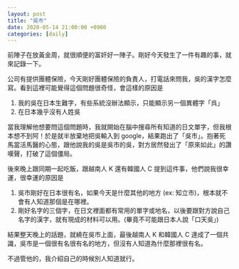 ```yaml
---
layout: post
title: "吳市"
date: 2020-05-14 21:00:00 +0900
categories: [daily]
---
```


前陣子在放黃金周，就很順便的富奸好一陣子。剛好今天發生了一件有趣的事，就來記錄一下。

公司有提供團體保險，今天剛好團體保險的負責人，打電話來問我，吳的漢字怎麼寫。看到這裡可能覺得這個問題很奇怪，會這樣的原因是

1. 我的吳在日本生難字，有些系統沒辦法顯示，只能顯示另一個異體字「呉」
2. 在日本幾乎沒有人姓吳

當我理解他想要問這個問題時，我就開始在腦中搜尋所有知道的日文單字，但我根本想不到阿！於是就半放棄地把吳輸入到 google，結果跑出了「吳市」。抱著死馬當活馬醫的心態，跟他說我的吳是吳市的吳，對方居然發出了「原來如此」的讚嘆聲，打破了這個僵局。

後來晚上跟同期一起吃飯，跟越南人 K 還有韓國人 C 提到這件事，他們說我很幸運，很幸運的原因是

1. 吳市剛好在日本很有名，如果今天是什麼其他的地方 (ex: 知立市)，根本就不會有人知道那個是在哪裡。
2. 剛好名字的三個字，在日文裡面都有常用的單字或地名，以後要跟對方說自己名字的漢字，就有現成的材料可以用。(畢竟不可能跟日本人說「口天吳」)

結果整天晚上的話題，就繞在吳市上面，最後越南人 K 和韓國人 C 達成了一個共識，吳市是一個很有名很有名的地方，但沒有人知道為什麼那裡很有名。

不過管他的，我介紹自己的時候別人知道就行。